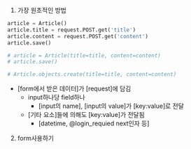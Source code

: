 1. 가장 원초적인 방법

```python
article = Article()
article.title = request.POST.get('title')
article.content = request.POST.get('content')
article.save()

# article = Article(title=title, content=content)
# article.save()

# Article.objects.create(title=title, content=content)
```
- [form에서 받은 데이터]가 [request]에 담김
	- input하나당 field하나
		- [input의 name],  [input의 value]가 [key:value]로 전달
	- [기타 요소]들에 의해도 [key:value]가 전달됨 
		- [datetime, @login_requied next인자 등]

2. form사용하기